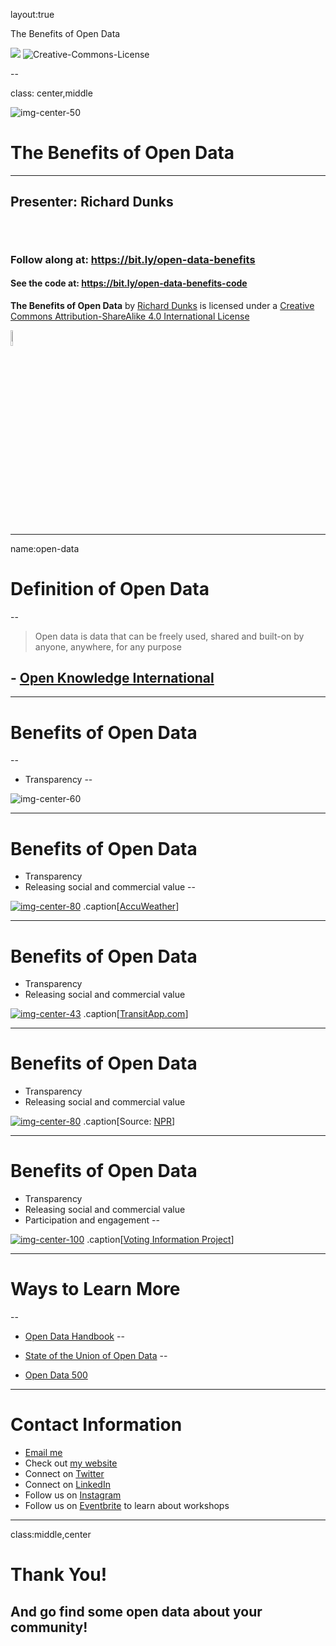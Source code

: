 layout:true

<div class="header">
  
  <p class="header-text">The Benefits of Open Data</p>
</div>
<div class="footer">
  <p class="footer-text">
    <img src="images/datapolitan-logo-01.svg" class="logo_new">
    <span xmlns:dct="http://purl.org/dc/terms/" property="dct:title">
      <img alt="Creative-Commons-License" style="border-width:0" src="https://i.creativecommons.org/l/by-sa/4.0/80x15.png" />
      </p>
</div>

--

class: center,middle

![img-center-50](images/datapolitan-logo-01.svg)

# The Benefits of Open Data

- - -

## Presenter: Richard Dunks

###### &nbsp;

### Follow along at: https://bit.ly/open-data-benefits

#### See the code at: https://bit.ly/open-data-benefits-code

<p class="license-text"><strong><strong>The Benefits of Open Data</strong></strong> by <a xmlns:cc="http://creativecommons.org/ns#" href="http://www.datapolitan.com" property="cc:attributionName" rel="cc:attributionURL">Richard Dunks</a> is licensed under a <a rel="license" href="http://creativecommons.org/licenses/by-sa/4.0/">Creative Commons Attribution-ShareAlike 4.0 International License</a></p>

<a rel="license" href="http://creativecommons.org/licenses/by-sa/4.0/"><img style="border-width:0;width:8%" src="https://i.creativecommons.org/l/by-sa/4.0/80x15.png" /></a>

---

name:open-data
# Definition of Open Data
--

> Open data is data that can be freely used, shared and built-on by anyone, anywhere, for any purpose

## - [Open Knowledge International](http://blog.okfn.org/2013/10/03/defining-open-data/)


---

# Benefits of Open Data
--

+ Transparency
--

![img-center-60](images/iquantny_fireHydrant.png)

---

# Benefits of Open Data
+ Transparency
+ Releasing social and commercial value
--

[![img-center-80](images/accuweather.jpg)](https://www.accuweather.com/)
.caption[[AccuWeather](https://www.accuweather.com/)]

---

# Benefits of Open Data
+ Transparency
+ Releasing social and commercial value

[![img-center-43](images/phones.png)](https://transitapp.com/)
.caption[[TransitApp.com](https://transitapp.com/)]

---

# Benefits of Open Data
+ Transparency
+ Releasing social and commercial value

[![img-center-80](images/yelp.jpg)](https://www.npr.org/sections/thesalt/2015/03/27/395622262/did-that-restaurant-pass-its-health-inspection-now-yelp-will-tell-you)
.caption[Source: [NPR](https://www.npr.org/sections/thesalt/2015/03/27/395622262/did-that-restaurant-pass-its-health-inspection-now-yelp-will-tell-you)]

---

# Benefits of Open Data
+ Transparency
+ Releasing social and commercial value
+ Participation and engagement
--


[![img-center-100](images/voting_information_project.png)](https://www.votinginfoproject.org/)
.caption[[Voting Information Project](https://www.votinginfoproject.org/)]


---

# Ways to Learn More
--

+ [Open Data Handbook](http://opendatahandbook.org/)
--

+ [State of the Union of Open Data](https://www.datafoundation.org/the-state-of-the-union-of-open-data-ed-3)
--

+ [Open Data 500](https://www.opendata500.com/)

---

# Contact Information
+ [Email me](mailto:richard[at]datapolitan[dot]com)
+ Check out [my website](https://wwww.datapolitan.com)
+ Connect on [Twitter](https://twitter.com/Datapolitan)
+ Connect on [LinkedIn](https://www.linkedin.com/in/richarddunks/)
+ Follow us on [Instagram](https://www.instagram.com/datapolitan/)
+ Follow us on [Eventbrite](https://www.eventbrite.com/o/datapolitan-18675558166) to learn about workshops

---

class:middle,center
# Thank You!

## And go find some open data about your community!

